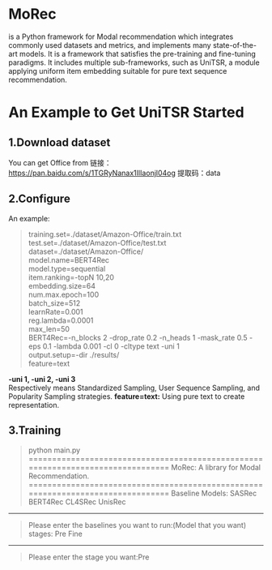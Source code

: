 # MoRec
is a Python framework for Modal recommendation which integrates commonly used datasets and metrics, and implements many state-of-the-art models. 
It is a framework that satisfies the pre-training and fine-tuning paradigms. It includes multiple sub-frameworks, such as UniTSR, a module applying uniform item embedding suitable for pure text sequence recommendation.



# An Example to Get UniTSR Started

## 1.Download dataset

 
You can get Office from 
链接：https://pan.baidu.com/s/1TGRyNanax1IlIaonjl04og 
提取码：data

## 2.Configure

An example:
>training.set=./dataset/Amazon-Office/train.txt  
test.set=./dataset/Amazon-Office/test.txt  
dataset=./dataset/Amazon-Office/  
model.name=BERT4Rec  
model.type=sequential  
item.ranking=-topN 10,20  
embedding.size=64  
num.max.epoch=100  
batch_size=512  
learnRate=0.001  
reg.lambda=0.0001  
max_len=50  
BERT4Rec=-n_blocks 2 -drop_rate 0.2 -n_heads 1 -mask_rate 0.5 -eps 0.1 -lambda 0.001 -cl 0 -cltype text -uni 1  
output.setup=-dir ./results/  
feature=text

**-uni 1, -uni 2, -uni 3**  
Respectively means Standardized Sampling, User Sequence Sampling, and Popularity Sampling strategies.
**feature=text:** 
Using pure text to create representation.


## 3.Training

>python main.py
================================================================================
> MoRec: A library for Modal Recommendation.
================================================================================
>Baseline Models:
>SASRec   BERT4Rec   CL4SRec   UnisRec
--------------------------------------------------------------------------------
>Please enter the baselines you want to run:(Model that you want)
stages:
>Pre   Fine

--------------------------------------------------------------------------------
>Please enter the stage you want:Pre

